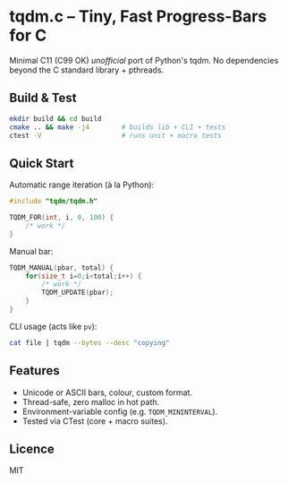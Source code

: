 # tqdm.c – Tiny, Fast Progress-Bars for C

Minimal C11 (C99 OK) *unofficial* port of Python's tqdm.  No dependencies beyond the C standard library + pthreads.

## Build & Test

```bash
mkdir build && cd build
cmake .. && make -j4        # builds lib + CLI + tests
ctest -V                    # runs unit + macro tests
```

## Quick Start

Automatic range iteration (à la Python):
```c
#include "tqdm/tqdm.h"

TQDM_FOR(int, i, 0, 100) {
    /* work */
}
```
Manual bar:
```c
TQDM_MANUAL(pbar, total) {
    for(size_t i=0;i<total;i++) {
        /* work */
        TQDM_UPDATE(pbar);
    }
}
```
CLI usage (acts like `pv`):
```bash
cat file | tqdm --bytes --desc "copying"
```

## Features
* Unicode or ASCII bars, colour, custom format.
* Thread-safe, zero malloc in hot path.
* Environment-variable config (e.g. `TQDM_MININTERVAL`).
* Tested via CTest (core + macro suites).

## Licence
MIT
